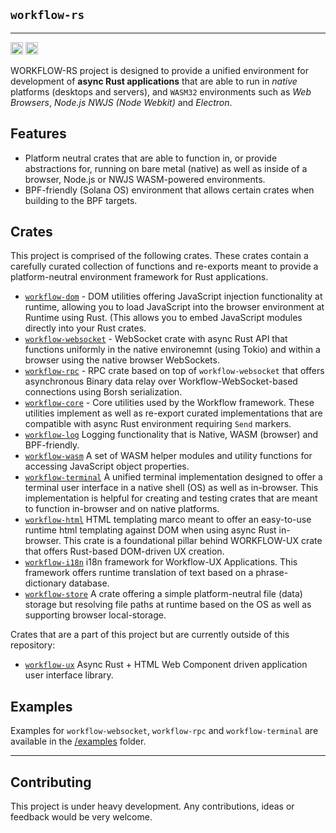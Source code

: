 ## `workflow-rs`

***

[<img alt="github" src="https://img.shields.io/badge/github-workflow--rs-8da0cb?style=for-the-badge&labelColor=555555&color=8da0cb&logo=github" height="20">](https://github.com/workflow-rs/workflow-rs)
<img alt="license" src="https://img.shields.io/crates/l/workflow-dom.svg?maxAge=2592000&color=6ac&style=for-the-badge&logoColor=fff" height="20">

WORKFLOW-RS project is designed to provide a unified environment for development of **async Rust applications** that are able to run in *native* platforms (desktops and servers), and `WASM32` environments such as *Web Browsers*, *Node.js* *NWJS (Node Webkit)* and *Electron*.


## Features

* Platform neutral crates that are able to function in, or provide abstractions for, running on bare metal (native) as well as inside of a browser, Node.js or NWJS WASM-powered environments.
* BPF-friendly (Solana OS) environment that allows certain crates when building to the BPF targets.

## Crates

This project is comprised of the following crates. These crates contain a carefully curated collection of functions and re-exports meant to provide a platform-neutral environment framework for Rust applications.


* [`workflow-dom`](https://github.com/workflow-rs/workflow-rs/tree/master/dom) - DOM utilities offering JavaScript injection functionality at runtime, allowing you to load JavaScript into the browser environment at Runtime using Rust.  (This allows you to embed JavaScript modules directly into your Rust crates.
* [`workflow-websocket`](https://github.com/workflow-rs/workflow-rs/tree/master/websocket) - WebSocket crate with async Rust API that functions uniformly in the native environemnt (using Tokio) and within a browser using the native browser WebSockets.
* [`workflow-rpc`](https://github.com/workflow-rs/workflow-rs/tree/master/rpc) - RPC crate based on top of `workflow-websocket` that offers asynchronous Binary data relay over Workflow-WebSocket-based connections using Borsh serialization. 
* [`workflow-core`](https://github.com/workflow-rs/workflow-rs/tree/master/core) - Core utilities used by the Workflow framework.  These utilities implement as well as re-export curated implementations
that are compatible with async Rust environment requiring `Send` markers.
* [`workflow-log`](https://github.com/workflow-rs/workflow-rs/tree/master/log) Logging functionality that is Native, WASM (browser) and BPF-friendly.
* [`workflow-wasm`](https://github.com/workflow-rs/workflow-rs/tree/master/wasm) A set of WASM helper modules and utility functions for accessing JavaScript object properties.
* [`workflow-terminal`](https://github.com/workflow-rs/workflow-rs/tree/master/terminal) A unified terminal implementation designed to offer a terminal user interface in a native shell (OS) as well as in-browser. This implementation is helpful for creating and testing crates that are meant to function in-browser and on native platforms.
* [`workflow-html`](https://github.com/workflow-rs/workflow-rs/tree/master/html) HTML templating marco meant to offer an easy-to-use runtime html templating against DOM when using async Rust in-browser. This crate is a foundational pillar behind WORKFLOW-UX crate that offers Rust-based DOM-driven UX creation.
* [`workflow-i18n`](https://github.com/workflow-rs/workflow-rs/tree/master/i18n) i18n framework for Workflow-UX Applications. This framework offers runtime translation of text based on a phrase-dictionary database.
* [`workflow-store`](https://github.com/workflow-rs/workflow-rs/tree/master/store) A crate offering a simple platform-neutral file (data) storage but resolving file paths at runtime based on the OS as well as supporting browser local-storage.

Crates that are a part of this project but are currently outside of this repository:

* [`workflow-ux`](https://github.com/workflow-rs/workflow-ux) Async Rust + HTML Web Component driven application user interface library.


## Examples

Examples for `workflow-websocket`, `workflow-rpc` and `workflow-terminal` are available in the [/examples](https://github.com/workflow-rs/workflow-rs/tree/master/examples) folder.

*** 

## Contributing

This project is under heavy development. Any contributions, ideas or feedback would be very welcome. 